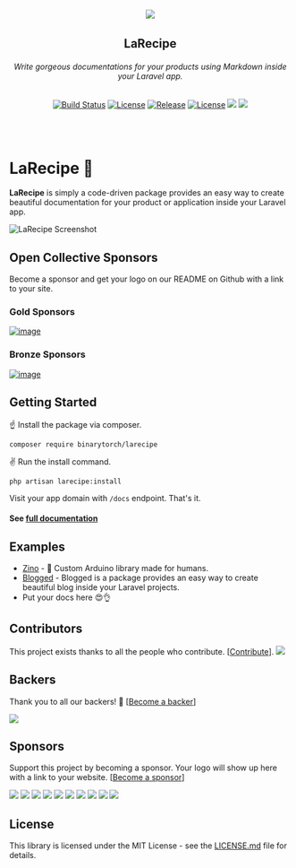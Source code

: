 <h6 align="center">
    <img src="https://larecipe.binarytorch.com.my/images/logo.svg"/>
</h6>

<h2 align="center">
    LaRecipe
</h2>


<h6 align="center">
    Write gorgeous documentations for your products using Markdown inside your Laravel app.
</h6>
    

<p align="center">
<a href="https://travis-ci.org/saleem-hadad/larecipe"><img src="https://travis-ci.org/saleem-hadad/larecipe.svg?branch=master" alt="Build Status"></a>
<a href="https://github.com/saleem-hadad/larecipe"><img src="https://img.shields.io/packagist/dt/binarytorch/larecipe.svg" alt="License"></a>
<a href="https://github.com/saleem-hadad/larecipe"><img src="https://img.shields.io/github/release/saleem-hadad/larecipe.svg" alt="Release"></a>
<a href="https://github.com/saleem-hadad/larecipe"><img src="https://poser.pugx.org/laravel/framework/license.svg" alt="License"></a>
<a href="#backers" alt="sponsors on Open Collective"><img src="https://opencollective.com/larecipe/backers/badge.svg" /></a> <a href="#sponsors" alt="Sponsors on Open Collective"><img src="https://opencollective.com/larecipe/sponsors/badge.svg" /></a> 
</p>
<br/><br/>

# LaRecipe 🍪

**LaRecipe** is simply a code-driven package provides an easy way to create beautiful documentation for your product or application inside your Laravel app.

![LaRecipe Screenshot](https://larecipe.binarytorch.com.my/images/screenshot.png#)


## Open Collective Sponsors

Become a sponsor and get your logo on our README on Github with a link to your site. 

### Gold Sponsors

[![image](https://camo.githubusercontent.com/b84c5f308ebdad0ac9ec3dd312ec4532cf50ade8/68747470733a2f2f6f70656e636f6c6c6563746976652e636f6d2f7675656a732f74696572732f706c6174696e756d2d73706f6e736f72732f302f6176617461722e737667)](https://opencollective.com/larecipe)

### Bronze Sponsors

[![image](https://camo.githubusercontent.com/b84c5f308ebdad0ac9ec3dd312ec4532cf50ade8/68747470733a2f2f6f70656e636f6c6c6563746976652e636f6d2f7675656a732f74696572732f706c6174696e756d2d73706f6e736f72732f302f6176617461722e737667)](https://opencollective.com/larecipe)

## Getting Started

☝️ Install the package via composer.

    composer require binarytorch/larecipe

✌️ Run the install command.

    php artisan larecipe:install

Visit your app domain with `/docs` endpoint. That's it.

#### See [full documentation](https://larecipe.binarytorch.com.my/)


## Examples

* [Zino](https://zino.saleemhadad.me/docs/1.0/installation) - 🤖 Custom Arduino library made for humans.
* [Blogged](https://blogged.binarytorch.com.my/docs/1.0/overview) - Blogged is a package provides an easy way to create beautiful blog inside your Laravel projects.
* Put your docs here 😍👌

## Contributors

This project exists thanks to all the people who contribute. [[Contribute](CONTRIBUTING.md)].
<a href="https://github.com/saleem-hadad/larecipe/graphs/contributors"><img src="https://opencollective.com/larecipe/contributors.svg?width=890&button=false" /></a>


## Backers

Thank you to all our backers! 🙏 [[Become a backer](https://opencollective.com/larecipe#backer)]

<a href="https://opencollective.com/larecipe#backers" target="_blank"><img src="https://opencollective.com/larecipe/backers.svg?width=890"></a>


## Sponsors

Support this project by becoming a sponsor. Your logo will show up here with a link to your website. [[Become a sponsor](https://opencollective.com/larecipe#sponsor)]

<a href="https://opencollective.com/larecipe/sponsor/0/website" target="_blank"><img src="https://opencollective.com/larecipe/sponsor/0/avatar.svg"></a>
<a href="https://opencollective.com/larecipe/sponsor/1/website" target="_blank"><img src="https://opencollective.com/larecipe/sponsor/1/avatar.svg"></a>
<a href="https://opencollective.com/larecipe/sponsor/2/website" target="_blank"><img src="https://opencollective.com/larecipe/sponsor/2/avatar.svg"></a>
<a href="https://opencollective.com/larecipe/sponsor/3/website" target="_blank"><img src="https://opencollective.com/larecipe/sponsor/3/avatar.svg"></a>
<a href="https://opencollective.com/larecipe/sponsor/4/website" target="_blank"><img src="https://opencollective.com/larecipe/sponsor/4/avatar.svg"></a>
<a href="https://opencollective.com/larecipe/sponsor/5/website" target="_blank"><img src="https://opencollective.com/larecipe/sponsor/5/avatar.svg"></a>
<a href="https://opencollective.com/larecipe/sponsor/6/website" target="_blank"><img src="https://opencollective.com/larecipe/sponsor/6/avatar.svg"></a>
<a href="https://opencollective.com/larecipe/sponsor/7/website" target="_blank"><img src="https://opencollective.com/larecipe/sponsor/7/avatar.svg"></a>
<a href="https://opencollective.com/larecipe/sponsor/8/website" target="_blank"><img src="https://opencollective.com/larecipe/sponsor/8/avatar.svg"></a>
<a href="https://opencollective.com/larecipe/sponsor/9/website" target="_blank"><img src="https://opencollective.com/larecipe/sponsor/9/avatar.svg"></a>



## License

This library is licensed under the MIT License - see the [LICENSE.md](LICENSE) file for details.
